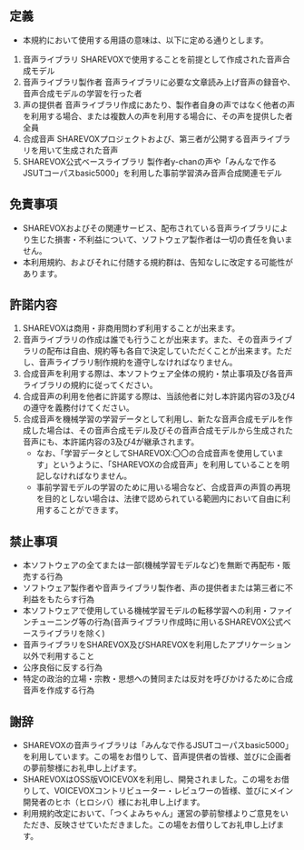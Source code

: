 ## 定義

- 本規約において使用する用語の意味は、以下に定める通りとします。
1. 音声ライブラリ
SHAREVOXで使用することを前提として作成された音声合成モデル
2. 音声ライブラリ製作者
音声ライブラリに必要な文章読み上げ音声の録音や、音声合成モデルの学習を行った者
3. 声の提供者
音声ライブラリ作成にあたり、製作者自身の声ではなく他者の声を利用する場合、または複数人の声を利用する場合に、その声を提供した者全員
4. 合成音声
SHAREVOXプロジェクトおよび、第三者が公開する音声ライブラリを用いて生成された音声
5. SHAREVOX公式ベースライブラリ
製作者y-chanの声や「みんなで作るJSUTコーパスbasic5000」を利用した事前学習済み音声合成関連モデル

## 免責事項

- SHAREVOXおよびその関連サービス、配布されている音声ライブラリにより生じた損害・不利益について、ソフトウェア製作者は一切の責任を負いません。
- 本利用規約、およびそれに付随する規約群は、告知なしに改定する可能性があります。

## 許諾内容

1. SHAREVOXは商用・非商用問わず利用することが出来ます。
2. 音声ライブラリの作成は誰でも行うことが出来ます。また、その音声ライブラリの配布は自由、規約等も各自で決定していただくことが出来ます。ただし、音声ライブラリ制作規約を遵守しなければなりません。
3. 合成音声を利用する際は、本ソフトウェア全体の規約・禁止事項及び各音声ライブラリの規約に従ってください。
4. 合成音声の利用を他者に許諾する際は、当該他者に対し本許諾内容の3及び4の遵守を義務付けてください。
5. 合成音声を機械学習の学習データとして利用し、新たな音声合成モデルを作成した場合は、その音声合成モデル及びその音声合成モデルから生成された音声にも、本許諾内容の3及び4が継承されます。
    - なお、「学習データとしてSHAREVOX:〇〇の合成音声を使用しています」というように、「SHAREVOXの合成音声」を利用していることを明記しなければなりません。
    - 事前学習モデルの学習のために用いる場合など、合成音声の声質の再現を目的としない場合は、法律で認められている範囲内において自由に利用することができます。

## 禁止事項

- 本ソフトウェアの全てまたは一部(機械学習モデルなど)を無断で再配布・販売する行為
- ソフトウェア製作者や音声ライブラリ製作者、声の提供者または第三者に不利益をもたらす行為
- 本ソフトウェアで使用している機械学習モデルの転移学習への利用・ファインチューニング等の行為(音声ライブラリ作成時に用いるSHAREVOX公式ベースライブラリを除く)
- 音声ライブラリをSHAREVOX及びSHAREVOXを利用したアプリケーション以外で利用すること
- 公序良俗に反する行為
- 特定の政治的立場・宗教・思想への賛同または反対を呼びかけるために合成音声を作成する行為

## 謝辞

- SHAREVOXの音声ライブラリは「みんなで作るJSUTコーパスbasic5000」を利用しています。この場をお借りして、音声提供者の皆様、並びに企画者の夢前黎様にお礼申し上げます。
- SHAREVOXはOSS版VOICEVOXを利用し、開発されました。この場をお借りして、VOICEVOXコントリビューター・レビュワーの皆様、並びにメイン開発者のヒホ（ヒロシバ）様にお礼申し上げます。
- 利用規約改定において、「つくよみちゃん」運営の夢前黎様よりご意見をいただき、反映させていただきました。この場をお借りしてお礼申し上げます。

